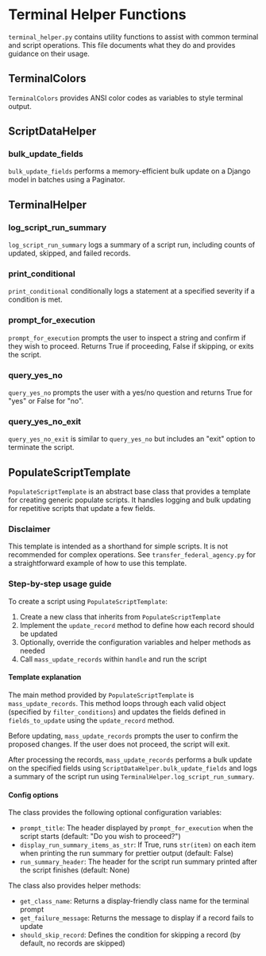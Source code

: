 # Terminal Helper Functions
`terminal_helper.py` contains utility functions to assist with common terminal and script operations. 
This file documents what they do and provides guidance on their usage.

## TerminalColors
`TerminalColors` provides ANSI color codes as variables to style terminal output.

## ScriptDataHelper
### bulk_update_fields

`bulk_update_fields` performs a memory-efficient bulk update on a Django model in batches using a Paginator.

## TerminalHelper
### log_script_run_summary

`log_script_run_summary` logs a summary of a script run, including counts of updated, skipped, and failed records.

### print_conditional 

`print_conditional` conditionally logs a statement at a specified severity if a condition is met.

### prompt_for_execution

`prompt_for_execution` prompts the user to inspect a string and confirm if they wish to proceed. Returns True if proceeding, False if skipping, or exits the script.

### query_yes_no

`query_yes_no` prompts the user with a yes/no question and returns True for "yes" or False for "no".

### query_yes_no_exit

`query_yes_no_exit` is similar to `query_yes_no` but includes an "exit" option to terminate the script.

## PopulateScriptTemplate

`PopulateScriptTemplate` is an abstract base class that provides a template for creating generic populate scripts. It handles logging and bulk updating for repetitive scripts that update a few fields. 

### **Disclaimer** 
This template is intended as a shorthand for simple scripts. It is not recommended for complex operations. See `transfer_federal_agency.py` for a straightforward example of how to use this template.

### Step-by-step usage guide
To create a script using `PopulateScriptTemplate`:
1. Create a new class that inherits from `PopulateScriptTemplate`
2. Implement the `update_record` method to define how each record should be updated
3. Optionally, override the configuration variables and helper methods as needed
4. Call `mass_update_records` within `handle` and run the script

#### Template explanation

The main method provided by `PopulateScriptTemplate` is `mass_update_records`. This method loops through each valid object (specified by `filter_conditions`) and updates the fields defined in `fields_to_update` using the `update_record` method.

Before updating, `mass_update_records` prompts the user to confirm the proposed changes. If the user does not proceed, the script will exit.

After processing the records, `mass_update_records` performs a bulk update on the specified fields using `ScriptDataHelper.bulk_update_fields` and logs a summary of the script run using `TerminalHelper.log_script_run_summary`.

#### Config options
The class provides the following optional configuration variables:
- `prompt_title`: The header displayed by `prompt_for_execution` when the script starts (default: "Do you wish to proceed?")
- `display_run_summary_items_as_str`: If True, runs `str(item)` on each item when printing the run summary for prettier output (default: False)
- `run_summary_header`: The header for the script run summary printed after the script finishes (default: None)

The class also provides helper methods:
- `get_class_name`: Returns a display-friendly class name for the terminal prompt
- `get_failure_message`: Returns the message to display if a record fails to update
- `should_skip_record`: Defines the condition for skipping a record (by default, no records are skipped)
